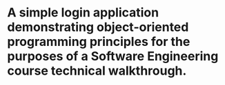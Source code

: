 # A simple login application demonstrating object-oriented programming principles for the purposes of a Software Engineering course technical walkthrough.
